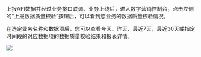 上报API数据并经过业务接口联调、业务上线后，进入数字营销控制台，点击左侧的“上报数据质量校验”按钮后，可以看到您业务的数据质量校验情况。

在选定业务名称和数据项后，您可以查看今天、昨天、最近7天，最近30天或指定时间段的对应数据项的数据质量校验结果和报表详情。

![](https://mc.qcloudimg.com/static/img/f34e2e7383bbd72963487071dabe3534/image.png)
